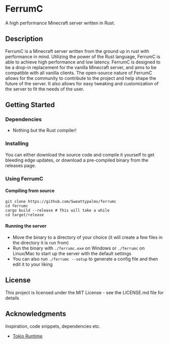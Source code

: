 # FerrumC

A high performance Minecraft server written in Rust.

## Description

FerrumC is a Minecraft server written from the ground up in rust with performance in mind. Utilizing the power of the 
Rust language, FerrumC is able to achieve high performance and low latency. FerrumC is designed to be a drop-in 
replacement for the vanilla Minecraft server, and aims to be compatible with all vanilla clients. The open-source
nature of FerrumC allows for the community to contribute to the project and help shape the future of the server. It
also allows for easy tweaking and customization of the server to fit the needs of the user.

## Getting Started

### Dependencies

* Nothing but the Rust compiler!

### Installing

You can either download the source code and compile it yourself to get bleeding edge updates, or download a pre-compiled 
binary from the releases page.

### Using FerrumC

#### Compiling from source
```
git clone https://github.com/Sweattypalms/ferrumc
cd ferrumc
cargo build --release # This will take a while
cd target/release
```

#### Running the server
* Move the binary to a directory of your choice (it will create a few files in the directory it is run from)
* Run the binary with `./ferrumc.exe` on Windows or `./ferrumc` on Linux/Mac to start up the server with the default settings
* You can also run `./ferrumc --setup` to generate a config file and then edit it to your liking

## License

This project is licensed under the MIT License - see the LICENSE.md file for details

## Acknowledgments

Inspiration, code snippets, dependencies etc.
* [Tokio Runtime](https://github.com/tokio-rs/tokio)